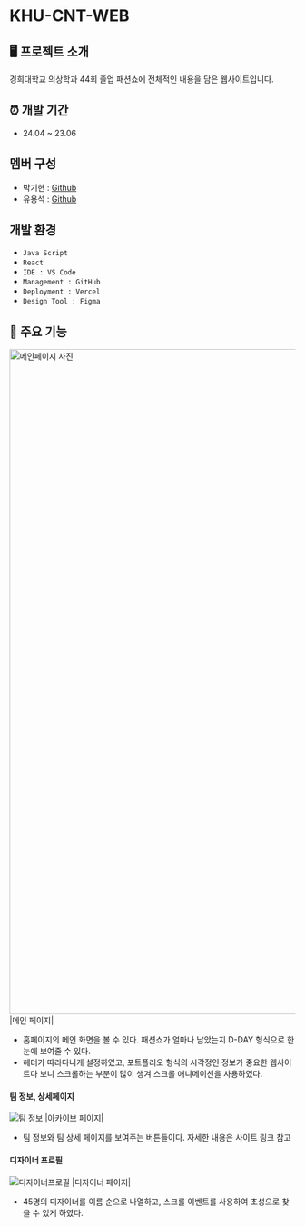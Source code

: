 # KHU-CNT-WEB

## 🖥 프로젝트 소개
경희대학교 의상학과 44회 졸업 패션쇼에 전체적인 내용을 담은 웹사이트입니다.

## ⏰ 개발 기간
+ 24.04 ~ 23.06

## 멤버 구성
+ 박기현 : [Github](https://github.com/Jackihyun)
+ 유용석 : [Github](https://github.com/Yoo-yongseok)

## 개발 환경
+ `Java Script`
+ `React`
+ `IDE : VS Code`
+ `Management : GitHub`
+ `Deployment : Vercel`
+ `Design Tool : Figma`

## 📌 주요 기능
<img width="1171" alt="메인페이지 사진" src="https://github.com/Jackihyun/KHU-CNT-WEB/assets/93994971/212527c1-a241-4c40-8474-b280ea8b1c07">
|메인 페이지|

+ 홈페이지의 메인 화면을 볼 수 있다. 패션쇼가 얼마나 남았는지 D-DAY 형식으로 한눈에 보여줄 수 있다.
+ 헤더가 따라다니게 설정하였고, 포트폴리오 형식의 시각정인 정보가 중요한 웹사이트다 보니 스크롤하는 부분이 많이 생겨 스크롤 애니메이션을 사용하였다.

#### 팀 정보, 상세페이지
![팀 정보](https://github.com/Jackihyun/KHU-CNT-WEB/assets/93994971/c0d81c46-ab27-4bf0-b68c-7ca709a6d100)
|아카이브 페이지|

+ 팀 정보와 팀 상세 페이지를 보여주는 버튼들이다. 자세한 내용은 사이트 링크 참고

#### 디자이너 프로필
![디자이너프로필](https://github.com/Jackihyun/KHU-CNT-WEB/assets/93994971/9b556edc-2a47-447e-9a8f-e5ccf12d70c5)
|디자이너 페이지|

+ 45명의 디자이너를 이름 순으로 나열하고, 스크롤 이벤트를 사용하여 초성으로 찾을 수 있게 하였다.
